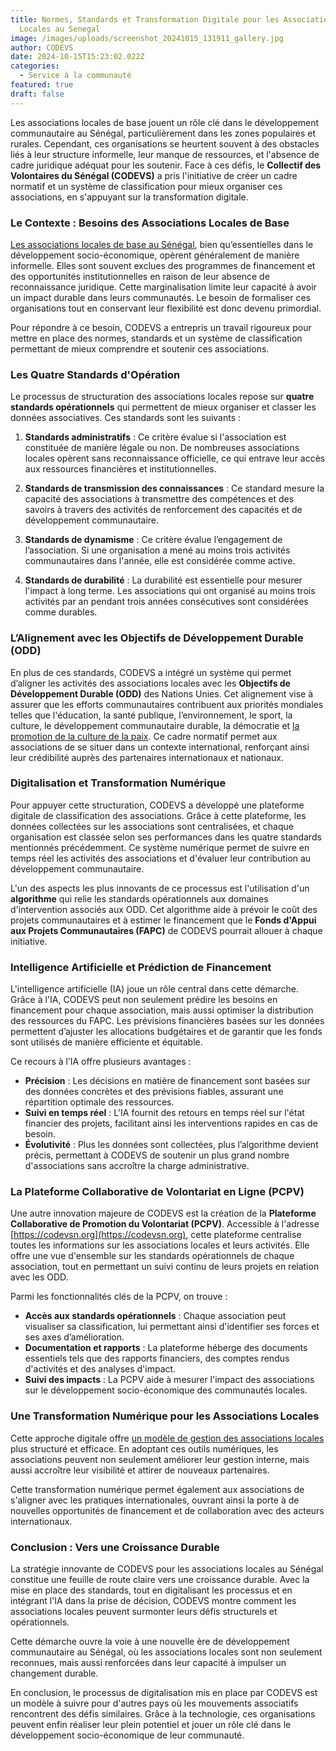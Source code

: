 ```yaml
---
title: Normes, Standards et Transformation Digitale pour les Associations
  Locales au Senegal
image: /images/uploads/screenshot_20241015_131911_gallery.jpg
author: CODEVS
date: 2024-10-15T15:23:02.022Z
categories:
  - Service à la communauté
featured: true
draft: false
---
```

Les associations locales de base jouent un rôle clé dans le développement communautaire au Sénégal, particulièrement dans les zones populaires et rurales. Cependant, ces organisations se heurtent souvent à des obstacles liés à leur structure informelle, leur manque de ressources, et l'absence de cadre juridique adéquat pour les soutenir. Face à ces défis, le **Collectif des Volontaires du Sénégal (CODEVS)** a pris l'initiative de créer un cadre normatif et un système de classification pour mieux organiser ces associations, en s'appuyant sur la transformation digitale.

### Le Contexte : Besoins des Associations Locales de Base

[Les associations locales de base au Sénégal](https://codevsn.org/associations/), bien qu’essentielles dans le développement socio-économique, opèrent généralement de manière informelle. Elles sont souvent exclues des programmes de financement et des opportunités institutionnelles en raison de leur absence de reconnaissance juridique. Cette marginalisation limite leur capacité à avoir un impact durable dans leurs communautés. Le besoin de formaliser ces organisations tout en conservant leur flexibilité est donc devenu primordial.

Pour répondre à ce besoin, CODEVS a entrepris un travail rigoureux pour mettre en place des normes, standards et un système de classification permettant de mieux comprendre et soutenir ces associations.

### Les Quatre Standards d'Opération

Le processus de structuration des associations locales repose sur **quatre standards opérationnels** qui permettent de mieux organiser et classer les données associatives. Ces standards sont les suivants :

1. **Standards administratifs** : Ce critère évalue si l'association est constituée de manière légale ou non. De nombreuses associations locales opèrent sans reconnaissance officielle, ce qui entrave leur accès aux ressources financières et institutionnelles.
   
2. **Standards de transmission des connaissances** : Ce standard mesure la capacité des associations à transmettre des compétences et des savoirs à travers des activités de renforcement des capacités et de développement communautaire.

3. **Standards de dynamisme** : Ce critère évalue l’engagement de l’association. Si une organisation a mené au moins trois activités communautaires dans l'année, elle est considérée comme active.

4. **Standards de durabilité** : La durabilité est essentielle pour mesurer l'impact à long terme. Les associations qui ont organisé au moins trois activités par an pendant trois années consécutives sont considérées comme durables.

### L’Alignement avec les Objectifs de Développement Durable (ODD)

En plus de ces standards, CODEVS a intégré un système qui permet d’aligner les activités des associations locales avec les **Objectifs de Développement Durable (ODD)** des Nations Unies. Cet alignement vise à assurer que les efforts communautaires contribuent aux priorités mondiales telles que l'éducation, la santé publique, l’environnement, le sport, la culture, le développement communautaire durable, la démocratie et [la promotion de la culture de la paix](https://codevsn.org/actualites/jeunesse-paix-et-securite-un-appel-%C3%A0-laction-pour-un-senegal-souverain-et-prospere/). Ce cadre normatif permet aux associations de se situer dans un contexte international, renforçant ainsi leur crédibilité auprès des partenaires internationaux et nationaux.

### Digitalisation et Transformation Numérique

Pour appuyer cette structuration, CODEVS a développé une plateforme digitale de classification des associations. Grâce à cette plateforme, les données collectées sur les associations sont centralisées, et chaque organisation est classée selon ses performances dans les quatre standards mentionnés précédemment. Ce système numérique permet de suivre en temps réel les activités des associations et d'évaluer leur contribution au développement communautaire.

L'un des aspects les plus innovants de ce processus est l'utilisation d'un **algorithme** qui relie les standards opérationnels aux domaines d'intervention associés aux ODD. Cet algorithme aide à prévoir le coût des projets communautaires et à estimer le financement que le **Fonds d'Appui aux Projets Communautaires (FAPC)** de CODEVS pourrait allouer à chaque initiative.

### Intelligence Artificielle et Prédiction de Financement

L'intelligence artificielle (IA) joue un rôle central dans cette démarche. Grâce à l'IA, CODEVS peut non seulement prédire les besoins en financement pour chaque association, mais aussi optimiser la distribution des ressources du FAPC. Les prévisions financières basées sur les données permettent d’ajuster les allocations budgétaires et de garantir que les fonds sont utilisés de manière efficiente et équitable.

Ce recours à l’IA offre plusieurs avantages :

- **Précision** : Les décisions en matière de financement sont basées sur des données concrètes et des prévisions fiables, assurant une répartition optimale des ressources.
- **Suivi en temps réel** : L'IA fournit des retours en temps réel sur l'état financier des projets, facilitant ainsi les interventions rapides en cas de besoin.
- **Évolutivité** : Plus les données sont collectées, plus l’algorithme devient précis, permettant à CODEVS de soutenir un plus grand nombre d'associations sans accroître la charge administrative.

### La Plateforme Collaborative de Volontariat en Ligne (PCPV)

Une autre innovation majeure de CODEVS est la création de la **Plateforme Collaborative de Promotion du Volontariat (PCPV)**. Accessible à l'adresse [https://codevsn.org](https://codevsn.org), cette plateforme centralise toutes les informations sur les associations locales et leurs activités. Elle offre une vue d'ensemble sur les standards opérationnels de chaque association, tout en permettant un suivi continu de leurs projets en relation avec les ODD.

Parmi les fonctionnalités clés de la PCPV, on trouve :

- **Accès aux standards opérationnels** : Chaque association peut visualiser sa classification, lui permettant ainsi d'identifier ses forces et ses axes d’amélioration.
- **Documentation et rapports** : La plateforme héberge des documents essentiels tels que des rapports financiers, des comptes rendus d'activités et des analyses d'impact.
- **Suivi des impacts** : La PCPV aide à mesurer l'impact des associations sur le développement socio-économique des communautés locales.

### Une Transformation Numérique pour les Associations Locales

Cette approche digitale offre [un modèle de gestion des associations locales](https://codevsn.org/publications/proces-verbal-assemblee-generale-2023/) plus structuré et efficace. En adoptant ces outils numériques, les associations peuvent non seulement améliorer leur gestion interne, mais aussi accroître leur visibilité et attirer de nouveaux partenaires.

Cette transformation numérique permet également aux associations de s'aligner avec les pratiques internationales, ouvrant ainsi la porte à de nouvelles opportunités de financement et de collaboration avec des acteurs internationaux.

### Conclusion : Vers une Croissance Durable

La stratégie innovante de CODEVS pour les associations locales au Sénégal constitue une feuille de route claire vers une croissance durable. Avec la mise en place des standards, tout en digitalisant les processus et en intégrant l'IA dans la prise de décision, CODEVS montre comment les associations locales peuvent surmonter leurs défis structurels et opérationnels.

Cette démarche ouvre la voie à une nouvelle ère de développement communautaire au Sénégal, où les associations locales sont non seulement reconnues, mais aussi renforcées dans leur capacité à impulser un changement durable.

En conclusion, le processus de digitalisation mis en place par CODEVS est un modèle à suivre pour d'autres pays où les mouvements associatifs rencontrent des défis similaires. Grâce à la technologie, ces organisations peuvent enfin réaliser leur plein potentiel et jouer un rôle clé dans le développement socio-économique de leur communauté.